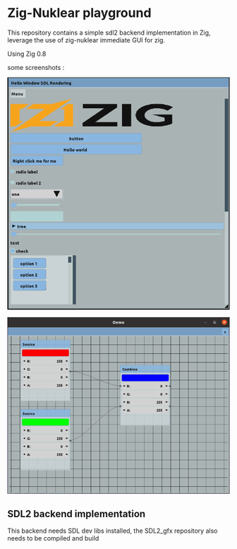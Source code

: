 # Zig-Nuklear playground

This repository contains a simple sdl2 backend implementation in Zig, leverage the use of zig-nuklear immediate GUI for zig.

Using Zig 0.8

some screenshots :

![](doc/sc1.png)



![](doc/sc2.png)






## SDL2 backend implementation

This backend needs SDL dev libs installed, 
the SDL2_gfx repository also needs to be compiled and build

